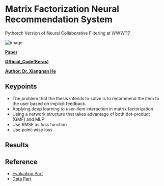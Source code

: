 # Matrix Factorization Neural Recommendation System
Pythorch Version of Neural Collaborative Filtering at WWW'17

![image](https://github.com/amirporia/MFNRS/assets/42348137/8ec60c29-3fd8-4569-b34f-b2b14c33c345)

**[Paper](https://dl.acm.org/doi/10.1145/3038912.3052569)**

**[Official_Code(Keras)](https://github.com/hexiangnan/neural_collaborative_filtering)**

**[Author: Dr. Xiangnan He](http://www.comp.nus.edu.sg/~xiangnan/)**


## Keypoints
* The problem that the thesis intends to solve is to recommend the item to the user based on implicit feedback.
* Applying deep learning to user-item interaction in matrix factorization
* Using a network structure that takes advantage of both dot-product (GMF) and MLP
* Use RMSE as loss function
* Use point-wise loss

## Results


## Reference
* [Evaluation Part](https://github.com/guoyang9/NCF)
* [Data Part](https://github.com/microsoft/recommenders/blob/master/reco_utils/recommender/ncf/dataset.py)
